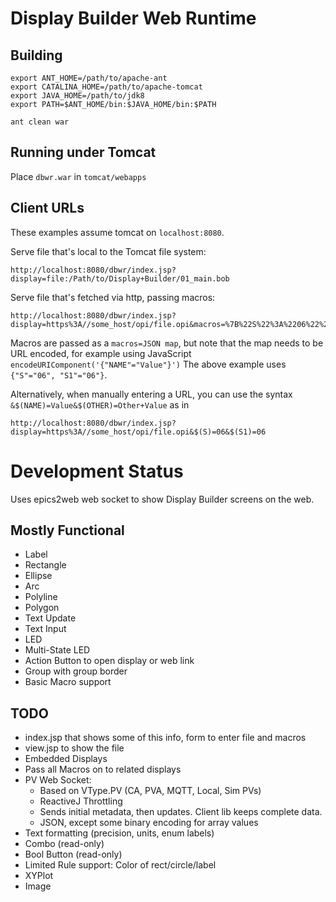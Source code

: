 Display Builder Web Runtime
===========================

Building
--------

    export ANT_HOME=/path/to/apache-ant
    export CATALINA_HOME=/path/to/apache-tomcat
    export JAVA_HOME=/path/to/jdk8
    export PATH=$ANT_HOME/bin:$JAVA_HOME/bin:$PATH
    
    ant clean war

Running under Tomcat
--------------------

Place `dbwr.war` in `tomcat/webapps`


Client URLs
-----------


These examples assume tomcat on `localhost:8080`.

Serve file that's local to the Tomcat file system:

    http://localhost:8080/dbwr/index.jsp?display=file:/Path/to/Display+Builder/01_main.bob


Serve file that's fetched via http, passing macros:

    http://localhost:8080/dbwr/index.jsp?display=https%3A//some_host/opi/file.opi&macros=%7B%22S%22%3A%2206%22%2C%22S1%22%3A%2206%22%7D

Macros are passed as a `macros=JSON map`, but note that the map needs to be URL encoded, for example using JavaScript `encodeURIComponent('{"NAME"="Value"}')`
The above example uses `{"S"="06", "S1"="06"}`.


Alternatively, when manually entering a URL, you can use the syntax `&$(NAME)=Value&$(OTHER)=Other+Value` as in

    http://localhost:8080/dbwr/index.jsp?display=https%3A//some_host/opi/file.opi&$(S)=06&$(S1)=06


Development Status
==================

Uses epics2web web socket to show Display Builder screens on the web.

Mostly Functional
-----------------

 * Label
 * Rectangle
 * Ellipse
 * Arc
 * Polyline
 * Polygon
 * Text Update
 * Text Input
 * LED
 * Multi-State LED
 * Action Button to open display or web link
 * Group with group border
 * Basic Macro support


TODO
----

 * index.jsp that shows some of this info, form to enter file and macros
 * view.jsp to show the file
 * Embedded Displays
 * Pass all Macros on to related displays
 * PV Web Socket:
      - Based on VType.PV (CA, PVA, MQTT, Local, Sim PVs)
      - ReactiveJ Throttling
      - Sends initial metadata, then updates. Client lib keeps complete data.
      - JSON, except some binary encoding for array values
 * Text formatting (precision, units, enum labels)
 * Combo (read-only)
 * Bool Button (read-only)
 * Limited Rule support: Color of rect/circle/label
 * XYPlot
 * Image
  
